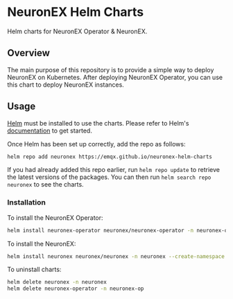 # NeuronEX Helm Charts

Helm charts for NeuronEX Operator & NeuronEX.

## Overview

The main purpose of this repository is to provide a simple way to deploy NeuronEX on Kubernetes.
After deploying NeuronEX Operator, you can use this chart to deploy NeuronEX instances.

## Usage

[Helm](https://helm.sh) must be installed to use the charts. Please refer to
Helm's [documentation](https://helm.sh/docs) to get started.

Once Helm has been set up correctly, add the repo as follows:

```sh
helm repo add neuronex https://emqx.github.io/neuronex-helm-charts
```

If you had already added this repo earlier, run `helm repo update` to retrieve
the latest versions of the packages. You can then run `helm search repo neuronex`
to see the charts.

### Installation

To install the NeuronEX Operator:

```sh
helm install neuronex-operator neuronex/neuronex-operator -n neuronex-op --create-namespace
```

To install the NeuronEX:

```sh
helm install neuronex neuronex/neuronex -n neuronex --create-namespace
```

To uninstall charts:

```sh
helm delete neuronex -n neuronex
helm delete neuronex-operator -n neuronex-op
```
